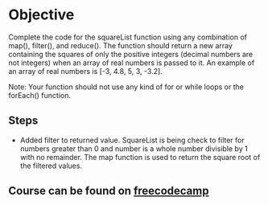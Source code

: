 # Objective
Complete the code for the squareList function using any combination of map(), filter(), and reduce(). The function should return a new array containing the squares of only the positive integers (decimal numbers are not integers) when an array of real numbers is passed to it. An example of an array of real numbers is [-3, 4.8, 5, 3, -3.2].

Note: Your function should not use any kind of for or while loops or the forEach() function.

## Steps
- Added filter to returned value.  SquareList is being check to filter for numbers greater than 0 and number is a whole number divisible by 1 with no remainder.  The map function is used to return the square root of the filtered values.

## Course can be found on [freecodecamp](https://www.freecodecamp.org/learn/javascript-algorithms-and-data-structures/functional-programming/use-higher-order-functions-map-filter-or-reduce-to-solve-a-complex-problem)
